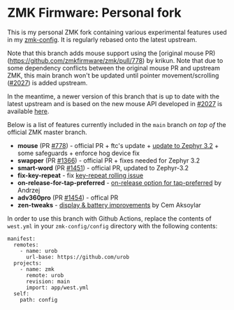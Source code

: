# ZMK Firmware: Personal fork

This is my personal ZMK fork containing various experimental features used in
my [zmk-config](https://github.com/urob/zmk-config/). It is regularly rebased
onto the latest upstream.

Note that this branch adds mouse support using the [original mouse
PR)(https://github.com/zmkfirmware/zmk/pull/778) by krikun. Note that due to
some dependency conflicts between the original mouse PR and upstream ZMK, this
main branch won't be updated until pointer movement/scrolling
([#2027](https://github.com/zmkfirmware/zmk/pull/2027)) is added upstream.

In the meantime, a newer version of this branch that is up to date with the
latest upstream and is based on the new mouse API developed in
[#2027](https://github.com/zmkfirmware/zmk/pull/2027) is available
[here](https://github.com/urob/zmk/tree/main-with-native-mouse).

Below is a list of features currently included in the `main` branch _on top of_
the official ZMK master branch.

- **mouse** (PR [#778](https://github.com/zmkfirmware/zmk/pull/778)) - official PR + ftc's update + [update to Zephyr 3.2](https://github.com/urob/zmk/tree/mouse-3.2) + some safeguards + enforce hog device fix
- **swapper** (PR [#1366](https://github.com/zmkfirmware/zmk/pull/1366)) - official PR + fixes needed for Zephyr 3.2
- **smart-word** (PR [#1451](https://github.com/zmkfirmware/zmk/pull/1451)) - official PR, updated to Zephyr-3.2
- **fix-key-repeat** - fix [key-repeat rolling issue](https://github.com/zmkfirmware/zmk/issues/1207)
- **on-release-for-tap-preferred** - [on-release option for tap-preferred](https://github.com/celejewski/zmk/commit/d7a8482712d87963e59b74238667346221199293) by Andrzej
- **adv360pro** (PR [#1454](https://github.com/zmkfirmware/zmk/pull/1454)) - offical PR
- **zen-tweaks** - [display & battery improvements](https://github.com/caksoylar/zmk/tree/caksoylar/zen-v1%2Bv2) by Cem Aksoylar

In order to use this branch with Github Actions, replace the contents of `west.yml` in
your `zmk-config/config` directory with the following contents:

```
manifest:
  remotes:
    - name: urob
      url-base: https://github.com/urob
  projects:
    - name: zmk
      remote: urob
      revision: main
      import: app/west.yml
  self:
    path: config
```
